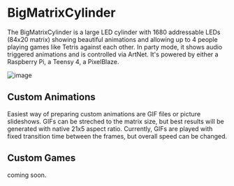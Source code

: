 # BigMatrixCylinder

The BigMatrixCylinder is a large LED cylinder with 1680 addressable LEDs (84x20 matrix) showing beautiful animations and allowing up to 4 people playing games like Tetris against each other. In party mode, it shows audio triggered animations and is controlled via ArtNet. It's powered by either a Raspberry Pi, a Teensy 4, a PixelBlaze.

![image](https://github.com/makeTVee/BigMatrixCylinder/assets/18531000/c600e6b2-864a-4ea3-a0e9-51fce3c3d0de)

## Custom Animations

Easiest way of preparing custom animations are GIF files or picture slideshows. GIFs can be streched to the matrix size, but best results will be generated with native 21x5 aspect ratio. Currently, GIFs are played with fixed transition time between the frames, but overall speed can be changed.

## Custom Games
coming soon.

